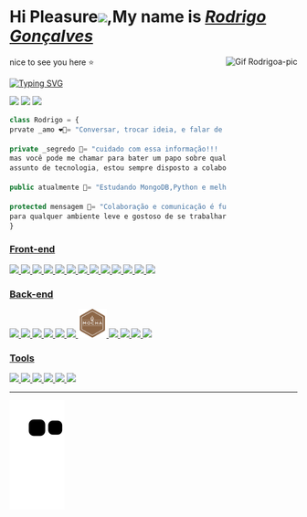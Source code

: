 <h1>Hi Pleasure<img src="https://github.com/TheDudeThatCode/TheDudeThatCode/blob/master/Assets/Hi.gif" width="29px">,My name is <a href="https://www.linkedin.com/in/rodrigo-gon%C3%A7alvestb/"><i>Rodrigo Gonçalves</i></a></h1>  
 <img align="right" alt="Gif Rodrigoa-pic"  height="140em" src="https://media.discordapp.net/attachments/973043838602080269/973044055393054760/Webp.net-gifmaker.gif?width=492&height=492">
<p>nice to see you here ⭐️</p>

[![Typing SVG](https://readme-typing-svg.herokuapp.com?font=Fira+Code&pause=1000&width=435&lines=I+from+Brazil+born+in+Rio+de+Janeiro;Full+stack+developer+by+Trybe+%F0%9F%92%9A;Enlightened+hardworking+and+grateful)](https://git.io/typing-svg) 

 <a href="https://instagram.com/rodrigo2kk" target="_blank"><img src="https://img.shields.io/badge/-Instagram-%23E4405F?style=for-the-badge&logo=instagram&logoColor=black" target="_blank"></a>
  <a href = "mailto:Rodrigoga701@gmail.com"><img src="https://img.shields.io/badge/-Gmail-%23333?style=for-the-badge&logo=gmail&logoColor=black" target="_blank"></a>
  <a href="https://www.linkedin.com/in/rodrigo-gon%C3%A7alvestb/" target="_blank"><img src="https://img.shields.io/badge/-LinkedIn-%230077B5?style=for-the-badge&logo=linkedin&logoColor=black" target="_blank"></a> 
 
```javascript
class Rodrigo = {
prvate _amo ❤️‍🔥= "Conversar, trocar ideia, e falar de nerdices,Animes,Games,Futebol"

private _segredo 🔐= "cuidado com essa informação!!!
mas você pode me chamar para bater um papo sobre qualquer
assunto de tecnologia, estou sempre disposto a colaborar e aprender"
 
public atualmente 🌱= "Estudando MongoDB,Python e melhores praticas do POO & Solid"

protected mensagem 💽= "Colaboração e comunicação é fundamental 
para qualquer ambiente leve e gostoso de se trabalhar"
}
```
 

 

 
<div align="left">
  <a href="https://github.com/rodrigo2k48">
    
   <h3>Front-end</h3>
   <img height="50em" src="https://cdn.jsdelivr.net/gh/devicons/devicon/icons/html5/html5-plain-wordmark.svg"/>
   <img height="50em" src="https://cdn.jsdelivr.net/gh/devicons/devicon/icons/css3/css3-plain-wordmark.svg"/>
   <img height="50em" src="https://cdn.jsdelivr.net/gh/devicons/devicon/icons/javascript/javascript-plain.svg"/>
   <img height="50em" src="https://cdn.jsdelivr.net/gh/devicons/devicon/icons/typescript/typescript-plain.svg"/>
   <img height="50em" src="https://cdn.jsdelivr.net/gh/devicons/devicon/icons/bootstrap/bootstrap-plain-wordmark.svg"/>
   <img height="50em" src="https://cdn.jsdelivr.net/gh/devicons/devicon/icons/jest/jest-plain.svg"/>
   <img height="50em" src="https://cdn.jsdelivr.net/gh/devicons/devicon/icons/react/react-original-wordmark.svg"/>
   <img height="50em" src="https://testing-library.com/img/octopus-64x64.png"/>
   <img height="50em" src="https://cdn.jsdelivr.net/gh/devicons/devicon/icons/redux/redux-original.svg"/>
   <img height="50em" src="https://cdn.jsdelivr.net/gh/devicons/devicon/icons/bulma/bulma-plain.svg"/> 
   <img height="50em" src="https://user-images.githubusercontent.com/104791525/209708068-cf84980a-00c3-4a96-bcd4-83bc8aadc4c6.png"/>
   <img height="50em" src="https://cdn.jsdelivr.net/gh/devicons/devicon/icons/babel/babel-original.svg"/>  <img height="40em" style="margin-right:30px" src="https://media.discordapp.net/attachments/1057715943943438508/1057716038755688478/e63.png"/>
   
   <h3>Back-end</h3>
   <img height="50em" src="https://cdn.jsdelivr.net/gh/devicons/devicon/icons/nodejs/nodejs-plain.svg"/>
   <img height="50em" src="https://cdn.jsdelivr.net/gh/devicons/devicon/icons/npm/npm-original-wordmark.svg"/>
   <img height="50em" src="https://cdn.jsdelivr.net/gh/devicons/devicon/icons/docker/docker-plain-wordmark.svg"/>
   <img height="50em" src="https://cdn.jsdelivr.net/gh/devicons/devicon/icons/mysql/mysql-plain.svg"/>
   <img height="50em" src="https://cdn.jsdelivr.net/gh/devicons/devicon/icons/express/express-original.svg"/>
   <img height="50em" src="https://cdn.jsdelivr.net/gh/devicons/devicon/icons/sequelize/sequelize-original.svg"/>
   <img height="50em" src="https://raw.githubusercontent.com/devicons/devicon/1119b9f84c0290e0f0b38982099a2bd027a48bf1/icons/mocha/mocha-plain.svg"/>
    <img height="50em"
src="https://camo.githubusercontent.com/d3c77a43f082ebae2867e0a64cb080059ceb5a3fc2f47282b507e75db22f8887/68747470733a2f2f6f70656e636f6c6c6563746976652d70726f64756374696f6e2e73332d75732d776573742d312e616d617a6f6e6177732e636f6d2f37366463363738302d396262322d313165382d393237632d3731663239373539616261622e706e67"/>
   <img height="50em" src="https://user-images.githubusercontent.com/104791525/216889433-c401f298-c610-44fc-94d6-b7a5a11a05e0.png"/>
   <img height="50em" src="https://github.com/mongodb-js/leaf/blob/master/dist/mongodb-leaf_128x128.png?raw=true"/> 
    <img height="40em" style="margin-right:30px" src="https://media.discordapp.net/attachments/1057715943943438508/1057716038755688478/e63.png"/>
   <h3>Tools</h3>
   <img height="50em" src="https://cdn.jsdelivr.net/gh/devicons/devicon/icons/bash/bash-original.svg"/>
   <img height="50em" src="https://cdn.jsdelivr.net/gh/devicons/devicon/icons/git/git-plain.svg"/>
   <img height="50em" src="https://cdn.jsdelivr.net/gh/devicons/devicon/icons/slack/slack-original.svg"/>
   <img height="50em" src="https://cdn.jsdelivr.net/gh/devicons/devicon/icons/trello/trello-plain.svg"/>   
   <img height="50em" src="https://cdn.jsdelivr.net/gh/devicons/devicon/icons/heroku/heroku-plain-wordmark.svg"/>  <img height="40em" style="margin-right:30px" src="https://media.discordapp.net/attachments/1057715943943438508/1057716038755688478/e63.png"/>
</div>
 <hr>
<div> 
 

 
![Snake animation](https://github.com/Rodrigo2k48/Rodrigo2k48/blob/output/github-contribution-grid-snake.svg)

 
</div>


